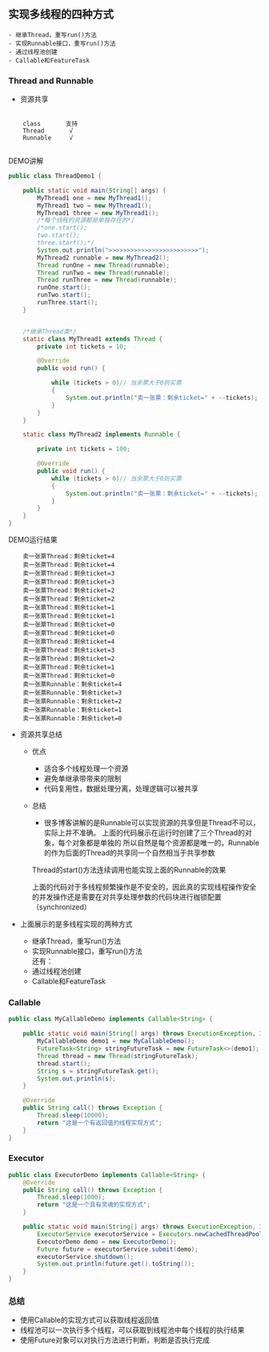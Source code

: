 ## 实现多线程的四种方式
    - 继承Thread，重写run()方法
    - 实现Runnable接口，重写run()方法
    - 通过线程池创建
    - Callable和FeatureTask

### Thread and Runnable
- 资源共享
<pre>
    <code>
    class       支持
    Thread       √
    Runnable     √ 
    </code>
</pre>
DEMO讲解
```java
public class ThreadDemo1 {

    public static void main(String[] args) {
        MyThread1 one = new MyThread1();
        MyThread1 two = new MyThread1();
        MyThread1 three = new MyThread1();
        /*每个线程的资源都是单独存在的*/
        /*one.start();
        two.start();
        three.start();*/
        System.out.println(">>>>>>>>>>>>>>>>>>>>>>>>>");
        MyThread2 runnable = new MyThread2();
        Thread runOne = new Thread(runnable);
        Thread runTwo = new Thread(runnable);
        Thread runThree = new Thread(runnable);
        runOne.start();
        runTwo.start();
        runThree.start();
    }


    /*继承Thread类*/
    static class MyThread1 extends Thread {
        private int tickets = 10;

        @Override
        public void run() {

            while (tickets > 0)// 当余票大于0则买票
            {
                System.out.println("卖一张票：剩余ticket=" + --tickets); // 这里--ticket表示卖了一张票后的余票
            }
        }
    }

    static class MyThread2 implements Runnable {

        private int tickets = 100;

        @Override
        public void run() {
            while (tickets > 0)// 当余票大于0则买票
            {
                System.out.println("卖一张票：剩余ticket=" + --tickets); // 这里--ticket表示卖了一张票后的余票
            }
        }
    }
}
```
DEMO运行结果
```shell
    卖一张票Thread：剩余ticket=4
    卖一张票Thread：剩余ticket=4
    卖一张票Thread：剩余ticket=3
    卖一张票Thread：剩余ticket=3
    卖一张票Thread：剩余ticket=2
    卖一张票Thread：剩余ticket=2
    卖一张票Thread：剩余ticket=1
    卖一张票Thread：剩余ticket=1
    卖一张票Thread：剩余ticket=0
    卖一张票Thread：剩余ticket=0
    卖一张票Thread：剩余ticket=4
    卖一张票Thread：剩余ticket=3
    卖一张票Thread：剩余ticket=2
    卖一张票Thread：剩余ticket=1
    卖一张票Thread：剩余ticket=0
    卖一张票Runnable：剩余ticket=4
    卖一张票Runnable：剩余ticket=3
    卖一张票Runnable：剩余ticket=2
    卖一张票Runnable：剩余ticket=1
    卖一张票Runnable：剩余ticket=0
```

- 资源共享总结
    - 优点
        - 适合多个线程处理一个资源
        - 避免单继承带带来的限制
        - 代码复用性，数据处理分离，处理逻辑可以被共享
    
    - 总结
        - 很多博客讲解的是Runnable可以实现资源的共享但是Thread不可以，实际上并不准确。
        上面的代码展示在运行时创建了三个Thread的对象，每个对象都是单独的
        所以自然是每个资源都是唯一的，Runnable的作为后面的Thread的共享同一个自然相当于共享参数
        
        Thread的start()方法连续调用也能实现上面的Runnable的效果
        
        上面的代码对于多线程频繁操作是不安全的，因此真的实现线程操作安全的并发操作还是需要在对共享处理参数的代码块进行枷锁配置（synchronized）
        
        
- 上面展示的是多线程实现的两种方式
    - 继承Thread，重写run()方法
    - 实现Runnable接口，重写run()方法
    <br>还有：
    - 通过线程池创建
    - Callable和FeatureTask

### Callable
```java
public class MyCallableDemo implements Callable<String> {

    public static void main(String[] args) throws ExecutionException, InterruptedException {
        MyCallableDemo demo1 = new MyCallableDemo();
        FutureTask<String> stringFutureTask = new FutureTask<>(demo1);
        Thread thread = new Thread(stringFutureTask);
        thread.start();
        String s = stringFutureTask.get();
        System.out.println(s);
    }

    @Override
    public String call() throws Exception {
        Thread.sleep(10000);
        return "这是一个有返回值的线程实现方式";
    }
}
```

### Executor
```java
public class ExecutorDemo implements Callable<String> {
    @Override
    public String call() throws Exception {
        Thread.sleep(1000);
        return "这是一个具有灵魂的实现方式";
    }

    public static void main(String[] args) throws ExecutionException, InterruptedException {
        ExecutorService executorService = Executors.newCachedThreadPool();
        ExecutorDemo demo = new ExecutorDemo();
        Future future = executorService.submit(demo);
        executorService.shutdown();
        System.out.println(future.get().toString());
    }
}
```

### 总结
- 使用Callable的实现方式可以获取线程返回值
- 线程池可以一次执行多个线程，可以获取到线程池中每个线程的执行结果
- 使用Future对象可以对执行方法进行判断，判断是否执行完成
